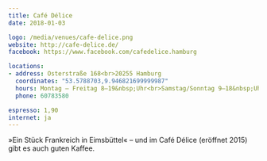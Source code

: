 ```yaml
---
title: Café Délice
date: 2018-01-03

logo: /media/venues/cafe-delice.png
website: http://cafe-delice.de/
facebook: https://www.facebook.com/cafedelice.hamburg

locations:
- address: Osterstraße 168<br>20255 Hamburg
  coordinates: "53.5788703,9.946821699999987"
  hours: Montag – Freitag 8–19&nbsp;Uhr<br>Samstag/Sonntag 9–18&nbsp;Uhr
  phone: 60783580

espresso: 1,90
internet: ja
---
```


»Ein Stück Frankreich in Eimsbüttel« – und im Café Délice (eröffnet 2015) gibt es auch guten Kaffee.